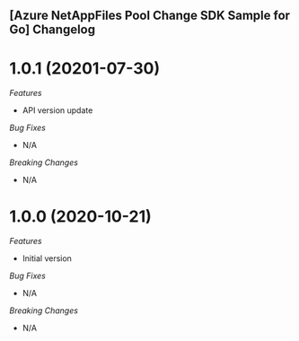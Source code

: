 ## [Azure NetAppFiles Pool Change SDK Sample for Go] Changelog

<a name="1.0.0"></a>
<a name="1.0.1"></a>

# 1.0.1 (20201-07-30)

*Features*
* API version update

*Bug Fixes*
* N/A

*Breaking Changes*
* N/A

# 1.0.0 (2020-10-21)

*Features*
* Initial version

*Bug Fixes*
* N/A

*Breaking Changes*
* N/A
